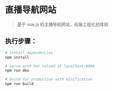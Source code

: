 # 直播导航网站

> 基于 vue.js 的主播导航网站，前端工程化初体验

## 执行步骤：

``` bash
# install dependencies
npm install

# serve with hot reload at localhost:8080
npm run dev

# build for production with minification
npm run build
```

